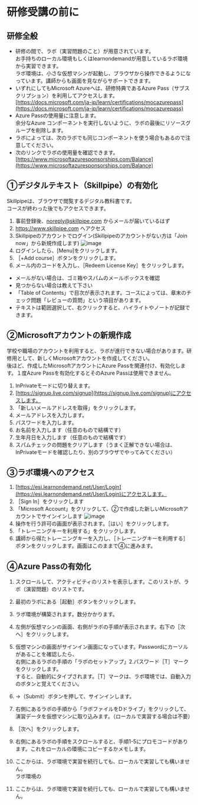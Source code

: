# 研修受講の前に

## 研修全般
- 研修の間で、ラボ（実習問題のこと）が用意されています。<br>お手持ちのローカル環境もしくはlearnondemandが用意しているラボ環境から実習できます。<br>ラボ環境は、小さな仮想マシンが起動し、ブラウザから操作できるようになっています。講師からも画面を見ながらサポートできます。
- いずれにしてもMicrosoft Azureへは、研修特典であるAzure Pass（サブスクリプション）を利用してアクセスします。<br>[https://docs.microsoft.com/ja-jp/learn/certifications/mocazurepass](https://docs.microsoft.com/ja-jp/learn/certifications/mocazurepass)
- Azure Passの使用量に注意します。<br>余分なAzure コンポーネントを実行しないように、ラボの最後にリソースグループを削除します。
- ラボによっては、次のラボでも同じコンポーネントを使う場合もあるので注意してください。
- 次のリンクでラボの使用量を確認できます。<br>[https://www.microsoftazuresponsorships.com/Balance](https://www.microsoftazuresponsorships.com/Balance)

## ①デジタルテキスト（Skillpipe）の有効化
Skillpipeは、ブラウザで閲覧するデジタル教科書です。<br>コースが終わった後でもアクセスできます。
1. 事前登録後、noreply@skillpipe.com からメールが届いているはず
1. https://www.skillpipe.com へアクセス
1. Skillpipeのアカウントでログイン(Skillpipeのアカウントがない方は「Join now」から新規作成します)
![image](https://user-images.githubusercontent.com/69043643/122666855-bd18be80-d1ea-11eb-8bc3-1453605cc5d4.png)
1. ログインしたら、[Menu]をクリックします。
1. ［+Add course］ボタンをクリックします。
1. メール内のコードを入力し、［Redeem License Key］をクリックします。
- メールがない場合は、ゴミ箱やスパムのメールボックスを確認
- 見つからない場合は教えて下さい
- 「Table of Contents」で目次が表示されます。コースによっては、章末のチェック問題「レビューの質問」という項目があります。
- テキストは範囲選択して、右クリックすると、ハイライトやノートが記録できます。

## ②Microsoftアカウントの新規作成
学校や職場のアカウントを利用すると、ラボが進行できない場合があります。研修用として、新しくMicrosoftアカウントを作成してください。<br>
後ほど、作成したMicrosoftアカウントにAzure Passを関連付け、有効化します。１度Azure Passを有効化するとそのAzure Passは使用できません。
1. InPrivateモードに切り替えます。
1. [https://signup.live.com/signup](https://signup.live.com/signup)にアクセスします。
1. 「新しいメールアドレスを取得」をクリックします。
1. メールアドレスを入力します。
1. パスワードを入力します。
1. お名前を入力します（任意のもので結構です）
1. 生年月日を入力します（任意のもので結構です）
1. スパムチェックの問題をクリアします（うまく正解できない場合は、InPrivateモードを確認したり、別のブラウザでやってみてください）

## ③ラボ環境へのアクセス
1. [https://esi.learnondemand.net/User/Login](https://esi.learnondemand.net/User/Login)にアクセスします。
1. ［Sign In］をクリックします
1. 「Microsoft Account」をクリックして、②で作成した新しいMicrosoftアカウントでサインインします
![image](https://user-images.githubusercontent.com/69043643/122667123-35cc4a80-d1ec-11eb-995b-0b36a35472f4.png)
1. 操作を行う許可の画面が表示されます。［はい］をクリックします。
1. 「トレーニングキーを利用する」をクリックします。
1. 講師から得たトレーニングキーを入力し、［トレーニングキーを利用する］ボタンをクリックします。画面はこのままで④に進みます。

## ④Azure Passの有効化
1. スクロールして、アクティビティのリストを表示します。このリストが、ラボ（演習問題）のリストです。
1. 最初のラボにある［起動］ボタンをクリックします。
1. ラボ環境が構築されます。数分かかります。
1. 左側が仮想マシンの画面、右側がラボの手順が表示されます。右下の［次へ］をクリックします。
1. 仮想マシンの画面がサインイン画面になっています。Passwordにカーソルがあることを確認したら、<br>右側にあるラボの手順の「ラボのセットアップ」2.パスワード［T］マークをクリックします。<br>すると、自動的にタイプされます。［T］マークは、ラボ環境では、自動入力のボタンと覚えてください。
1. →（Submit）ボタンを押して、サインインします。
1. 右側にあるラボの手順から「ラボファイルをDドライブ」をクリックして、演習データを仮想マシンに取り込みます。（ローカルで実習する場合は不要）
1. ［次へ］をクリックします。
1. 右側にあるラボの手順をスクロールすると、手順1-5にプロモコードがあります。これをローカルの環境にコピーするかメモします。
1. ここからは、ラボ環境で実習を続行しても、ローカルで実習しても構いません。<br>ラボ環境の

1. ここからは、ラボ環境で実習を続行しても、ローカルで実習しても構いません。<br>


